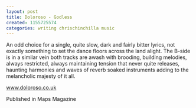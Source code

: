 ```yaml
---
layout: post
title: Doloroso - Godless
created: 1155725574
categories: writing chrischinchilla music
---
```


An odd choice for a single, quite slow, dark and fairly bitter lyrics, not exactly something to set the dance floors across the land alight. The B-side is in a similar vein both tracks are awash with brooding, building melodies, always restricted, always maintaining tension that never quite releases, haunting harmonies and waves of reverb soaked instruments adding to the melancholic majesty of it all.

<a href='http://www.doloroso.co.uk/' target='_blank'>www.doloroso.co.uk</a>

Published in Maps Magazine
